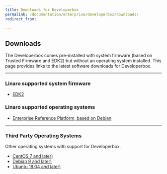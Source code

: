 ```yaml
---
title: Downloads for Developerbox
permalink: /documentation/enterprise/developerbox/downloads/
redirect_from:

---
```

## Downloads

The Developerbox comes pre-installed with system firmware (based on 
Trusted Firmware and EDK2) but without an operating system installed.
This page provides links to the latest software downloads for
Developerbox.

***

### Linaro supported system firmware

 * [EDK2](edk2.md)

### Linaro supported operating systems

 * [Enterprise Reference Platform, based on Debian](debian.md)
 
***

### Third Party Operating Systems

Other operating systems with support for Developerbox.

 * [CentOS 7 and later)](../installation/centos.md)
 * [Debian 9 and later)](../installation/debian.md)
 * [Ubuntu 18.04 and later)](../installation/ubuntu.md)
